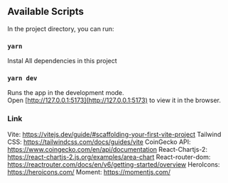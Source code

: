 
## Available Scripts

In the project directory, you can run:

### `yarn`

Instal All dependencies in this project

### `yarn dev`

Runs the app in the development mode.<br />
Open [http://127.0.0.1:5173](http://127.0.0.1:5173) to view it in the browser.

### Link

Vite: https://vitejs.dev/guide/#scaffolding-your-first-vite-project
Tailwind CSS: https://tailwindcss.com/docs/guides/vite
CoinGecko API: https://www.coingecko.com/en/api/documentation
React-Chartjs-2: https://react-chartjs-2.js.org/examples/area-chart
React-router-dom: https://reactrouter.com/docs/en/v6/getting-started/overview
HeroIcons: https://heroicons.com/
Moment: https://momentjs.com/
